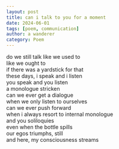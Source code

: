 ```yaml
---
layout: post
title: can i talk to you for a moment
date: 2024-06-01
tags: [poem, communication]
author: a wanderer
category: Poem
---
```


do we still talk like we used to  
like we ought to  
if there was a yardstick for that  
these days, i speak and i listen  
you speak and you listen  
a monologue stricken  
can we ever get a dialogue  
when we only listen to ourselves  
can we ever push forward  
when i always resort to internal monologue  
and you soliloquies  
even when the bottle spills  
our egos triumphs, still  
and here, my consciousness streams  

 
